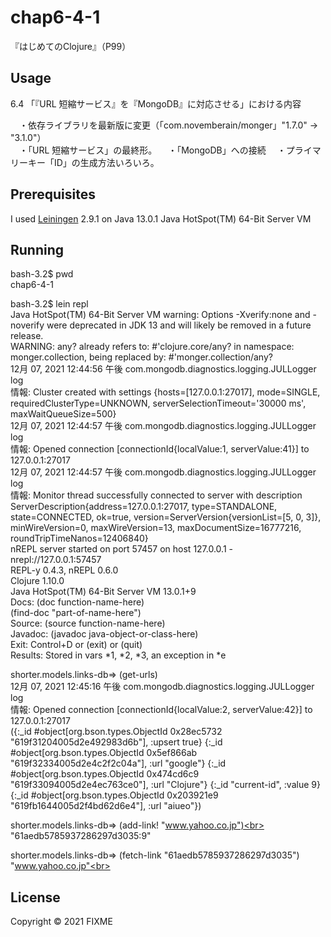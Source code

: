 # chap6-4-1

『はじめてのClojure』（P99）

## Usage

6.4 「『URL 短縮サービス』を『MongoDB』に対応させる」における内容<br>

　・依存ライブラリを最新版に変更（「com.novemberain/monger」"1.7.0" -> "3.1.0"）<br>
　・「URL 短縮サービス」の最終形。
　・「MongoDB」への接続
　・プライマリーキー「ID」の生成方法いろいろ。<br>


## Prerequisites

I used [Leiningen][1] 2.9.1 on Java 13.0.1 Java HotSpot(TM) 64-Bit Server VM<br>

[1]: https://github.com/technomancy/leiningen<br>


## Running

bash-3.2$ pwd<br>
chap6-4-1<br>

bash-3.2$ lein repl<br>
Java HotSpot(TM) 64-Bit Server VM warning: Options -Xverify:none and -noverify were deprecated in JDK 13 and will likely be removed in a future release.<br>
WARNING: any? already refers to: #'clojure.core/any? in namespace: monger.collection, being replaced by: #'monger.collection/any?<br>
12月 07, 2021 12:44:56 午後 com.mongodb.diagnostics.logging.JULLogger log<br>
情報: Cluster created with settings {hosts=[127.0.0.1:27017], mode=SINGLE, requiredClusterType=UNKNOWN, serverSelectionTimeout='30000 ms', maxWaitQueueSize=500}<br>
12月 07, 2021 12:44:57 午後 com.mongodb.diagnostics.logging.JULLogger log<br>
情報: Opened connection [connectionId{localValue:1, serverValue:41}] to 127.0.0.1:27017<br>
12月 07, 2021 12:44:57 午後 com.mongodb.diagnostics.logging.JULLogger log<br>
情報: Monitor thread successfully connected to server with description ServerDescription{address=127.0.0.1:27017, type=STANDALONE, state=CONNECTED, ok=true, version=ServerVersion{versionList=[5, 0, 3]}, minWireVersion=0, maxWireVersion=13, maxDocumentSize=16777216, roundTripTimeNanos=12406840}<br>
nREPL server started on port 57457 on host 127.0.0.1 - nrepl://127.0.0.1:57457<br>
REPL-y 0.4.3, nREPL 0.6.0<br>
Clojure 1.10.0<br>
Java HotSpot(TM) 64-Bit Server VM 13.0.1+9<br>
    Docs: (doc function-name-here)<br>
          (find-doc "part-of-name-here")<br>
  Source: (source function-name-here)<br>
 Javadoc: (javadoc java-object-or-class-here)<br>
    Exit: Control+D or (exit) or (quit)<br>
 Results: Stored in vars *1, *2, *3, an exception in *e<br>

shorter.models.links-db=> (get-urls)<br>
12月 07, 2021 12:45:16 午後 com.mongodb.diagnostics.logging.JULLogger log<br>
情報: Opened connection [connectionId{localValue:2, serverValue:42}] to 127.0.0.1:27017<br>
({:_id #object[org.bson.types.ObjectId 0x28ec5732 "619f31204005d2e492983d6b"], :upsert true} {:_id #object[org.bson.types.ObjectId 0x5ef866ab "619f32334005d2e4c2f2c04a"], :url "google"} {:_id #object[org.bson.types.ObjectId 0x474cd6c9 "619f33094005d2e4ec763ce0"], :url "Clojure"} {:_id "current-id", :value 9} {:_id #object[org.bson.types.ObjectId 0x203921e9 "619fb1644005d2f4bd62d6e4"], :url "aiueo"})<br>

shorter.models.links-db=> (add-link! "www.yahoo.co.jp")<br>
"61aedb5785937286297d3035:9"<br>

shorter.models.links-db=> (fetch-link "61aedb5785937286297d3035")<br>
"www.yahoo.co.jp"<br>


## License

Copyright © 2021 FIXME
